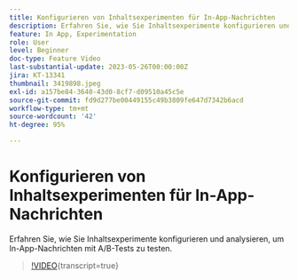 ```yaml
---
title: Konfigurieren von Inhaltsexperimenten für In-App-Nachrichten
description: Erfahren Sie, wie Sie Inhaltsexperimente konfigurieren und analysieren, um In-App-Nachrichten mit A/B-Tests zu testen.
feature: In App, Experimentation
role: User
level: Beginner
doc-type: Feature Video
last-substantial-update: 2023-05-26T00:00:00Z
jira: KT-13341
thumbnail: 3419898.jpeg
exl-id: a157be84-3640-43d0-8cf7-d09510a45c5e
source-git-commit: fd9d277be00449155c49b3809fe647d7342b6acd
workflow-type: tm+mt
source-wordcount: '42'
ht-degree: 95%

---
```


# Konfigurieren von Inhaltsexperimenten für In-App-Nachrichten

Erfahren Sie, wie Sie Inhaltsexperimente konfigurieren und analysieren, um In-App-Nachrichten mit A/B-Tests zu testen.

>[!VIDEO](https://video.tv.adobe.com/v/3419898/?learn=on){transcript=true}
